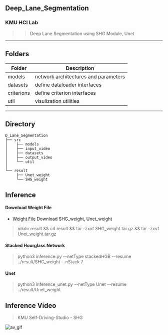 ## Deep_Lane_Segmentation
### KMU HCI Lab

>> Deep Lane Segmentation using SHG Module, Unet

-----
Folders
-----
| Folder     | Description                  |
|------------|------------------------------|
| models      | network architectures and parameters |
| datasets   | define dataloader interfaces |
| criterions | define criterion interfaces  |
| util       | visulization utilities       |

-----
Directory
-----
```
D_Lane_Segmentation
├── src
│    ├── models
│    ├── input_video
│    ├── datasets   
│    ├── output_video
│    └── util
│
└── result
     ├── Unet_weight
     └── SHG_weight
```

## Inference
#### Download Weight File
- [Weight File](https://drive.google.com/drive/folders/18q5HJHThWr_uRyEm6_CkWK74C5ufr2WQ?usp=sharing) Download SHG_weight, Unet_weight
> mkdir result && cd result && tar -zxvf SHG_weight.tar.gz && tar -zxvf Unet_weight.tar.gz

#### Stacked Hourglass Network
> python3 inference.py --netType stackedHGB --resume ../result/SHG_weight --nStack 7
#### Unet
> python3 inference_unet.py --netType Unet --resume ../result/Unet_weight

## Inference Video
> KMU Self-Driving-Studio - SHG

![av_gif](./gif/Driving_Studio_Output.gif)
